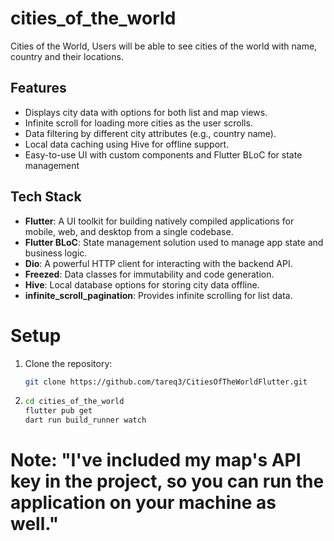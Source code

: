 # cities_of_the_world

Cities of the World, Users will be able to see cities of the world with name, country and their locations.

## Features

- Displays city data with options for both list and map views.
- Infinite scroll for loading more cities as the user scrolls.
- Data filtering by different city attributes (e.g., country name).
- Local data caching using Hive for offline support.
- Easy-to-use UI with custom components and Flutter BLoC for state management

## Tech Stack

- **Flutter**: A UI toolkit for building natively compiled applications for mobile, web, and desktop from a single codebase.
- **Flutter BLoC**: State management solution used to manage app state and business logic.
- **Dio**: A powerful HTTP client for interacting with the backend API.
- **Freezed**: Data classes for immutability and code generation.
- **Hive**: Local database options for storing city data offline.
- **infinite_scroll_pagination**: Provides infinite scrolling for list data.

# Setup

1. Clone the repository:
   ```bash
   git clone https://github.com/tareq3/CitiesOfTheWorldFlutter.git
   ```
2. ```bash
   cd cities_of_the_world
   flutter pub get
   dart run build_runner watch

   ```
# Note: "I've included my map's API key in the project, so you can run the application on your machine as well." 

